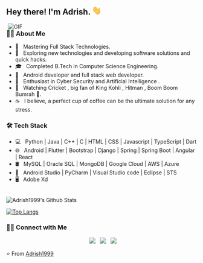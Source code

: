<h2> Hey there! I'm Adrish. <img src="https://github.com/Adrish1999/Adrish1999/blob/main/Hi.gif" width="25"></h2>
<img align="right" alt="GIF" src="https://media.giphy.com/media/f3iwJFOVOwuy7K6FFw/giphy.gif" width="500"/>

<h3> 🧑‍💻 About Me </h3>

- 🔭 &nbsp; Mastering Full Stack Technologies.
- 🤔 &nbsp; Exploring new technologies and developing software solutions and quick hacks.
- 🎓 &nbsp; Completed B.Tech in Computer Science Engineering.
- 💼 &nbsp; Android developer and full stack web developer.
- 🌱 &nbsp; Enthusiast in Cyber Security and Artificial Intelligence .
- 🏏 &nbsp; Watching Cricket , big fan of King Kohli , Hitman , Boom Boom Bumrah 💙.
- ☕ &nbsp; I believe, a perfect cup of coffee can be the ultimate solution for any stress. 

<h3>🛠 Tech Stack</h3>

- 💻 &nbsp; Python | Java | C++ | C | HTML | CSS | Javascript | TypeScript | Dart
- 🌐 &nbsp; Android | Flutter | Bootstrap | Django | Spring | Spring Boot | Angular | React
- 🛢 &nbsp; MySQL | Oracle SQL | MongoDB | Google Cloud | AWS | Azure
- 🔧 &nbsp; Android Studio | PyCharm | Visual Studio code | Eclipse | STS
- 🖥 &nbsp; Adobe Xd 

<br>

<img align="center" src="https://github-readme-stats.vercel.app/api?username=Adrish1999&include_all_commits=true&count_private=true&show_icons=true&line_height=20&title_color=7A7ADB&icon_color=2234AE&text_color=D3D3D3&bg_color=0,000000,130F40" alt="Adrish1999's Github Stats">

</br>

[![Top Langs](https://github-readme-stats.vercel.app/api/top-langs/?username=Adrish1999&layout=compact&text_color=daf7dc&bg_color=151515)](https://github.com/Adrish1999/github-readme-stats)


<h3> 🤝🏻 Connect with Me </h3>

<p align="center">
&nbsp; <a href="https://www.instagram.com/pongo_adrish/" target="_blank" rel="noopener noreferrer"><img src="https://img.icons8.com/plasticine/100/000000/instagram-new.png" width="50" /></a>  
&nbsp; <a href="https://www.linkedin.com/in/adrish-bose-66a0b71a5" target="_blank" rel="noopener noreferrer"><img src="https://img.icons8.com/plasticine/100/000000/linkedin.png" width="50" /></a>
&nbsp; <a href="mailto:adrishbose198@gmail.com" target="_blank" rel="noopener noreferrer"><img src="https://img.icons8.com/plasticine/100/000000/gmail.png"  width="50" /></a>
</p>

⭐️ From [Adrish1999](https://github.com/Adrish1999)
